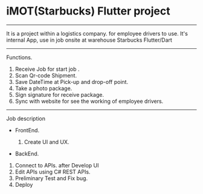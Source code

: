 # iMOT(Starbucks) Flutter project
--------------------------------

It is a project within a logistics company. for employee drivers to use.
It's internal App, use in job onsite at warehouse Starbucks
Flutter/Dart

--------------------------------
Functions.
1. Receive Job for start job .
2. Scan Qr-code Shipment.
3. Save DateTime at Pick-up and drop-off point.
4. Take a photo package.
5. Sign signature for receive package.
6. Sync with website for see the working of employee drivers.
-------------------------------
Job description
- FrontEnd.
  1. Create UI and UX.
    
- BackEnd.
1. Connect to APIs. after Develop UI
2. Edit APIs using C# REST APIs.
3. Preliminary Test and Fix bug.
4. Deploy
